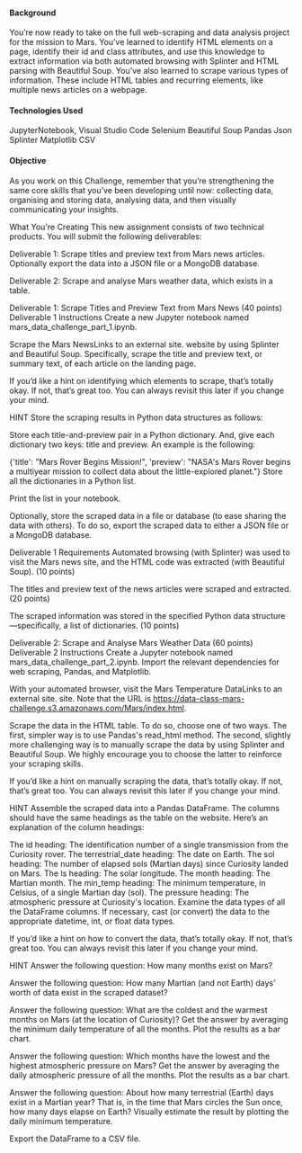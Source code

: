 #### Background
You’re now ready to take on the full web-scraping and data analysis project for the mission to Mars. You’ve learned to identify HTML elements on a page, identify their id and class attributes, and use this knowledge to extract information via both automated browsing with Splinter and HTML parsing with Beautiful Soup. You’ve also learned to scrape various types of information. These include HTML tables and recurring elements, like multiple news articles on a webpage.

#### Technologies Used
JupyterNotebook, Visual Studio Code
Selenium
Beautiful Soup
Pandas
Json
Splinter
Matplotlib
CSV

#### Objective 

As you work on this Challenge, remember that you’re strengthening the same core skills that you’ve been developing until now: collecting data, organising and storing data, analysing data, and then visually communicating your insights.

What You're Creating
This new assignment consists of two technical products. You will submit the following deliverables:

Deliverable 1: Scrape titles and preview text from Mars news articles. Optionally export the data into a JSON file or a MongoDB database.

Deliverable 2: Scrape and analyse Mars weather data, which exists in a table.

Deliverable 1: Scrape Titles and Preview Text from Mars News (40 points)
Deliverable 1 Instructions
Create a new Jupyter notebook named mars_data_challenge_part_1.ipynb.

Scrape the Mars NewsLinks to an external site. website by using Splinter and Beautiful Soup. Specifically, scrape the title and preview text, or summary text, of each article on the landing page.

If you’d like a hint on identifying which elements to scrape, that’s totally okay. If not, that’s great too. You can always revisit this later if you change your mind.

HINT
Store the scraping results in Python data structures as follows:

Store each title-and-preview pair in a Python dictionary. And, give each dictionary two keys: title and preview. An example is the following:

{'title': "Mars Rover Begins Mission!", 
      'preview': "NASA's Mars Rover begins a multiyear mission to collect data about the little-explored planet."}
Store all the dictionaries in a Python list.

Print the list in your notebook.

Optionally, store the scraped data in a file or database (to ease sharing the data with others). To do so, export the scraped data to either a JSON file or a MongoDB database.

Deliverable 1 Requirements
Automated browsing (with Splinter) was used to visit the Mars news site, and the HTML code was extracted (with Beautiful Soup). (10 points)

The titles and preview text of the news articles were scraped and extracted. (20 points)

The scraped information was stored in the specified Python data structure—specifically, a list of dictionaries. (10 points)

Deliverable 2: Scrape and Analyse Mars Weather Data (60 points)
Deliverable 2 Instructions
Create a Jupyter notebook named mars_data_challenge_part_2.ipynb. Import the relevant dependencies for web scraping, Pandas, and Matplotlib.

With your automated browser, visit the Mars Temperature DataLinks to an external site. site. Note that the URL is https://data-class-mars-challenge.s3.amazonaws.com/Mars/index.html.

Scrape the data in the HTML table. To do so, choose one of two ways. The first, simpler way is to use Pandas's read_html method. The second, slightly more challenging way is to manually scrape the data by using Splinter and Beautiful Soup. We highly encourage you to choose the latter to reinforce your scraping skills.

If you’d like a hint on manually scraping the data, that’s totally okay. If not, that’s great too. You can always revisit this later if you change your mind.

HINT
Assemble the scraped data into a Pandas DataFrame. The columns should have the same headings as the table on the website. Here’s an explanation of the column headings:

The id heading: The identification number of a single transmission from the Curiosity rover.
The terrestrial_date heading: The date on Earth.
The sol heading: The number of elapsed sols (Martian days) since Curiosity landed on Mars.
The ls heading: The solar longitude.
The month heading: The Martian month.
The min_temp heading: The minimum temperature, in Celsius, of a single Martian day (sol).
The pressure heading: The atmospheric pressure at Curiosity's location.
Examine the data types of all the DataFrame columns. If necessary, cast (or convert) the data to the appropriate datetime, int, or float data types.

If you’d like a hint on how to convert the data, that’s totally okay. If not, that’s great too. You can always revisit this later if you change your mind.

HINT
Answer the following question: How many months exist on Mars?

Answer the following question: How many Martian (and not Earth) days' worth of data exist in the scraped dataset?

Answer the following question: What are the coldest and the warmest months on Mars (at the location of Curiosity)? Get the answer by averaging the minimum daily temperature of all the months. Plot the results as a bar chart.

Answer the following question: Which months have the lowest and the highest atmospheric pressure on Mars? Get the answer by averaging the daily atmospheric pressure of all the months. Plot the results as a bar chart.

Answer the following question: About how many terrestrial (Earth) days exist in a Martian year? That is, in the time that Mars circles the Sun once, how many days elapse on Earth? Visually estimate the result by plotting the daily minimum temperature.

Export the DataFrame to a CSV file.
